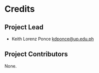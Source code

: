 Credits
=======

Project Lead
----------------

* Keith Lorenz Ponce <kdponce@up.edu.ph>

Project Contributors
------------

None.
